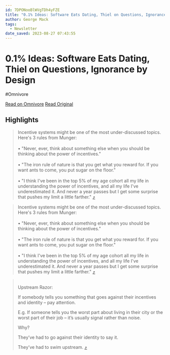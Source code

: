 ```yaml
---
id: 7DPONooBlWVgTDh4yFZE
title: "0.1% Ideas: Software Eats Dating, Thiel on Questions, Ignorance by Design"
author: George Mack
tags:
  - Newsletter
date_saved: 2023-08-27 07:43:55
---
```


# 0.1% Ideas: Software Eats Dating, Thiel on Questions, Ignorance by Design
#Omnivore

[Read on Omnivore](https://omnivore.app/me/0-1-ideas-software-eats-dating-thiel-on-questions-ignorance-by-d-18a36cec7d5)
[Read Original](https://omnivore.app/no_url?q=f2732cf5-345a-4912-a1a6-d8d5aff542e0)

## Highlights

> Incentive systems might be one of the most under-discussed topics.   
> Here's 3 rules from Munger:   
> ​  
> • "Never, ever, think about something else when you should be thinking about the power of incentives."  
> ​  
> • "The iron rule of nature is that you get what you reward for. If you want ants to come, you put sugar on the floor."  
> ​  
> • "I think I've been in the top 5% of my age cohort all my life in understanding the power of incentives, and all my life I've underestimated it. And never a year passes but I get some surprise that pushes my limit a little farther." [⤴️](https://omnivore.app/me/0-1-ideas-software-eats-dating-thiel-on-questions-ignorance-by-d-18a36cec7d5#6dabcdff-1de2-44c8-b98d-b7cacd6d53d1) 

> Incentive systems might be one of the most under-discussed topics.   
> Here's 3 rules from Munger:   
> ​  
> • "Never, ever, think about something else when you should be thinking about the power of incentives."  
> ​  
> • "The iron rule of nature is that you get what you reward for. If you want ants to come, you put sugar on the floor."  
> ​  
> • "I think I've been in the top 5% of my age cohort all my life in understanding the power of incentives, and all my life I've underestimated it. And never a year passes but I get some surprise that pushes my limit a little farther." [⤴️](https://omnivore.app/me/0-1-ideas-software-eats-dating-thiel-on-questions-ignorance-by-d-18a36cec7d5#1e8be2c0-2e69-47cd-b279-b0d66030f69e) 

> ​  
> Upstream Razor:
> 
> If somebody tells you something that goes against their incentives and identity – pay attention.
> 
> E.g. If someone tells you the worst part about living in their city or the worst part of their job – it’s usually signal rather than noise.
> 
> Why?
> 
> They’ve had to go against their identity to say it.
> 
> They’ve had to swim upstream. [⤴️](https://omnivore.app/me/0-1-ideas-software-eats-dating-thiel-on-questions-ignorance-by-d-18a36cec7d5#d79539e0-6819-4da7-9b47-a0c20df837a6) 

